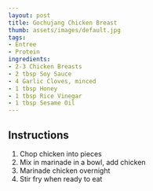 ```yaml
---
layout: post
title: Gochujang Chicken Breast
thumb: assets/images/default.jpg
tags:
- Entree
- Protein
ingredients:
- 2-3 Chicken Breasts
- 2 tbsp Soy Sauce
- 4 Garlic Cloves, minced
- 1 tbsp Honey
- 1 tbsp Rice Vinegar
- 1 tbsp Sesame Oil
---
```


## Instructions
1. Chop chicken into pieces
2. Mix in marinade in a bowl, add chicken
3. Marinade chicken overnight
4. Stir fry when ready to eat

